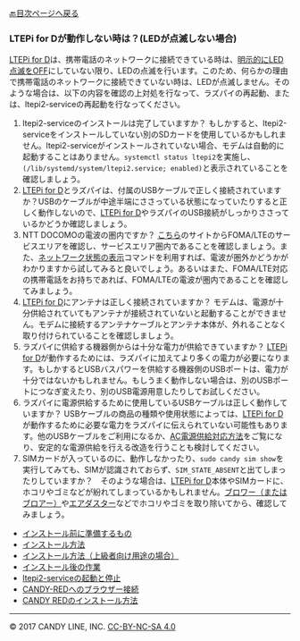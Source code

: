 [🔙目次ページへ戻る](README.md)

### LTEPi for Dが動作しない時は？(LEDが点滅しない場合)

[LTEPi for D](https://www.candy-line.io/製品一覧/ltepi-for-d/)は、携帯電話のネットワークに接続できている時は、[明示的にLED点滅をOFF](LED点滅のON-OFF.md)にしていない限り、LEDの点滅を行います。このため、何らかの理由で携帯電話のネットワークに接続できていない時は、LEDが点滅しません。そのような場合は、以下の内容を確認の上対処を行なって、ラズパイの再起動、または、ltepi2-serviceの再起動を行なってください。

1. ltepi2-serviceのインストールは完了していますか？ もしかすると、ltepi2-serviceをインストールしていない別のSDカードを使用しているかもしれません。ltepi2-serviceがインストールされていない場合、モデムは自動的に起動することはありません。`systemctl status ltepi2`を実施し、`(/lib/systemd/system/ltepi2.service; enabled)`と表示されていることを確認しましょう。
1. [LTEPi for D](https://www.candy-line.io/製品一覧/ltepi-for-d/)とラズパイは、付属のUSBケーブルで正しく接続されていますか？USBのケーブルが中途半端にささっている状態になっていたりすると正しく動作しないので、[LTEPi for D](https://www.candy-line.io/製品一覧/ltepi-for-d/)やラズパイのUSB接続がしっかりささっているかどうか確認しましょう。
1. NTT DOCOMOの電波の圏内ですか？ [こちら](https://www.nttdocomo.co.jp/support/area/)のサイトからFOMA/LTEのサービスエリアを確認し、サービスエリア圏内であることを確認しましょう。また、[ネットワーク状態の表示](ネットワーク状態の表示.md)コマンドを利用すれば、電波が圏外かどうかがわかりますから試してみると良いでしょう。あるいはまた、FOMA/LTE対応の携帯電話をお持ちであれば、FOMA/LTEの電波が圏内であることを確認してみましょう。
1. [LTEPi for D](https://www.candy-line.io/製品一覧/ltepi-for-d/)にアンテナは正しく接続されていますか？ モデムは、電源が十分供給されていてもアンテナが接続されていないと起動することができません。モデムに接続するアンテナケーブルとアンテナ本体が、外れることなく取り付けられていることを確認しましょう。
1. ラズパイに供給する機器側からは十分な電力が供給できていますか？ [LTEPi for D](https://www.candy-line.io/製品一覧/ltepi-for-d/)が動作するためには、ラズパイに加えてより多くの電力が必要になります。もしかするとUSBバスパワーを供給する機器側のUSBポートは、電力が十分ではないかもしれません。もしうまく動作しない場合は、別のUSBポートにつなぎ変えたり、別のUSB電源用意したりしてお試しください。
1. ラズパイに電源供給するために使用しているUSBケーブルは正しく動作していますか？ USBケーブルの商品の種類や使用状態によっては、[LTEPi for D](https://www.candy-line.io/製品一覧/ltepi-for-d/)が動作するために必要な電力をラズパイに伝えられていない可能性もあります。他のUSBケーブルをご利用になるか、[AC電源供給対応方法](📌Raspberry-Pi3対応方法.md)をご覧になり、安定的な電源供給を行える改造を行うことも検討してください。
1. SIMカードが入っているのに、動作しなかったり、`sudo candy sim show`を実行してみても、SIMが認識されておらず、`SIM_STATE_ABSENT`と出てしまったりしていますか？　そのような場合は、[LTEPi for D](https://www.candy-line.io/製品一覧/ltepi-for-d/)本体やSIMカードに、ホコリやゴミなどが紛れてしまっているかもしれません。[ブロワー（またはブロアー）](https://www.amazon.co.jp/gp/search/ref=a9_asi_1?rh=i%3Aelectronics%2Cn%3A3210981%2Ck%3Aブロアー&keywords=ブロアー&ie=UTF8&qid=1474555047)や[エアダスター](https://www.amazon.co.jp/s/ref=nb_sb_noss_1?__mk_ja_JP=カタカナ&url=search-alias%3Doffice-products&field-keywords=エアダスター&rh=n%3A86731051%2Ck%3Aエアダスター)などでホコリやゴミを取り除いてから、確認してみましょう。

* [インストール前に準備するもの](インストール前に準備するもの.md)
* [インストール方法](インストール方法.md)
* [インストール方法（上級者向け用途の場合）](インストール方法＜上級者向け用途＞.md)
* [インストール後の作業](インストール後の作業.md)
* [ltepi2-serviceの起動と停止](ltepi2-serviceの起動と停止.md)
* [CANDY-REDへのブラウザー接続](CANDY-REDへのブラウザー接続.md)
* [CANDY REDのインストール方法](CANDY-REDのインストール方法.md)

---
© 2017 CANDY LINE, INC. [CC-BY-NC-SA 4.0](https://creativecommons.org/licenses/by-nc-sa/4.0/)

